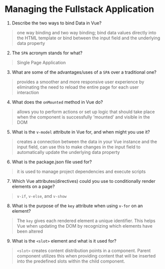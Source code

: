# Managing the Fullstack Application

1. Describe the two ways to bind Data in Vue?

  > one way binding and two way binding; bind data values directly into the HTML template or bind between the input field and the underlying data property

2. The `SPA` acronym stands for what?

  > Single Page Application

3. What are some of the advantages/uses of a `SPA` over a traditional one?

  > provides a smoother and more responsive user experience by eliminating the need to reload the entire page for each user interaction

4. What does the `onMounted` method in Vue do?

  > allows you to perform actions or set up logic that should take place when the component is successfully 'mounted' and visible in the DOM

5. What is the `v-model` attribute in Vue for, and when might you use it?

  >  creates a connection between the data in your Vue instance and the input field, can use this to make changes in the input field to automatically update the underlying data property

6. What is the package.json file used for?

  > it is used to manage project dependencies and execute scripts

7. Which Vue attributes(directives) could you use to conditionally render elements on a page?

  > `v-if`, `v-else`, and `v-show` 

8. What is the purpose of the `key` attribute when using `v-for` on an element?

  > The `key` gives each rendered element a unique identifier. This helps Vue when updating the DOM by recognizing which elements have been altered

9. What is the `<slot>` element and what is it used for?

  > `<slot>` creates content distribution points in a component. Parent component utilizes this when providing content that will be inserted into the predefined slots within the child component.
